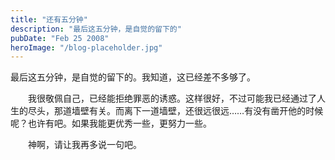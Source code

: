 ```yaml
---
title: "还有五分钟"
description: "最后这五分钟，是自觉的留下的"
pubDate: "Feb 25 2008"
heroImage: "/blog-placeholder.jpg"
---
```

最后这五分钟，是自觉的留下的。我知道，这已经差不多够了。

　　我很敬佩自己，已经能拒绝罪恶的诱惑。这样很好，不过可能我已经通过了人生的尽头，那道墙壁有关。而离下一道墙壁，还很远很远……有没有凿开他的时候呢？也许有吧。如果我能更优秀一些，更努力一些。

　　神啊，请让我再多说一句吧。
